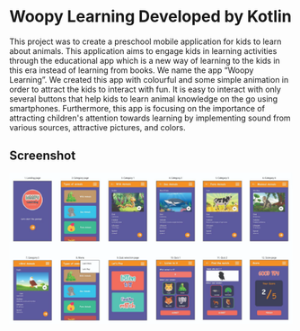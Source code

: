 # Woopy Learning Developed by Kotlin

This project was to create a preschool mobile application for kids to learn about animals. This application aims to engage kids in learning activities through the educational app which is a new way of learning to the kids in this era instead of learning from books. We name the app “Woopy Learning”. We created this app with colourful and some simple animation in order to attract the kids to interact with fun. It is easy to interact with only several buttons that help kids to learn animal knowledge on the go using smartphones. Furthermore, this app is focusing on the importance of attracting children's attention towards learning by implementing sound from various sources, attractive pictures, and colors.

## Screenshot

![Screenshot](https://github.com/fackerlee/woopy_learning/blob/master/Screenshot%202022-01-21%20003808.png)
